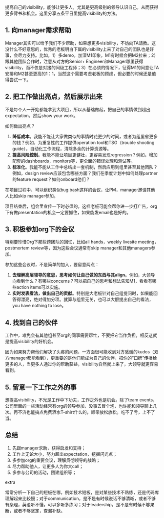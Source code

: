 提高自己的visibility，能够让更多人，尤其是更高级别的领导认识自己，从而获得更多背书和机会。这里分享五条平日里提高visibility的方法。

## 1. 向manager需求帮助
Manager其实可以给予我们不少帮助，如果想更多visibility，不妨向TA请教。这没什么不好意思的，优秀的老板明白下属的visibility上来了对自己的团队也是好事，会尽力支持。比如，1）多demo，加深M1印象，M1有时候会把M2拉来；2）跟其他团队合作时，注意从对方的Senior+ Engineer和Manager哪里获得visibility，而不仅是对接的同级工程师；3）在必须的情况下，征得M1的同意让TA安排和M2甚至更高的1：1，当然这个需要考虑老板的顾虑，但必要的时候还是值得尝试一下。

## 2. 把工作做出亮点，然后展示出来
不是每个人一开始都能拿到大项目，所以从基础做起，把自己的事情做到超出expectation，然后show your work。

如何做出亮点？
  1. **降低成本**。我能不能让大家做类似的事情时花更少的时间，或者为组里省更多的钱？例如，为重复性的工作提供operation tool和TSG（trouble shooting guide），自动化工作流程，清除多余的计算资源等。
  2. **提高风险控制**。我能不能让项目更健壮，更容易发现regression？例如，增加配套的dashboards，monitors等，更全面的错误处理和测试等。
  3. **标准化**。我能不能从工作中总结出一套机制，然后应用到组里甚至其他团队？例如，design review应该包含哪些方面？我们在季度计划中如何处理partner的feature request？如何onboard他们？

在项目过程中，可以组织类似bug bash这样的会议，让PM，manager邀请其他人比如skip manager参加。

项目结束后，组会里宣传一下时必须的，这样老板可能会帮你进一步打广告，org下有做presentation的机会一定要抓住，如果能发email也是好的。

## 3. 积极参加org下的会议
特别要珍惜Org下那些跨团队的回忆，比如all hands，weekly livesite meeting，postmortem review等，因为这些会议通常有skip manager和其他managers参加。

参加这些会议时，不是简单的加入，要留意两点：
  1. **去理解高层领导的意思，思考如何让自己做的东西与其align**。例如，大领导向看到什么？有哪些concerns？可以把自己的思考和想法告知M1，看看有哪些action items可以实施。
  2. **实时发表看法，做出自己的贡献**。特别是大老板针对自己组提问时，如果能回答得漂亮，绝对得加分项。就算与组里无关，也可以大胆提出自己的看法，you have nothing to lose。

## 4. 找到自己的伙伴
工作中，难免会有其他组甚至org的同事需要帮忙，不要把它当作负担，相反这就是提高visibility的好机会。

因为如果努力帮他们解决了头疼的问题，一方面很可能收到对方感谢的kudos（双方manager都能看到），更重要的是他们能成为自己的伙伴，把你的“口碑”传播给更多的人，当更多人通过你的帮助获益，visibility自然就上来了，大领导就更容易看到。

## 5. 留意一下工作之外的事
想提高visibility，不光是工作中下功夫，工作之外也是机会。除了team events，公司里面的一些活动经常有org的领导参加，没事去冒个泡，也许能和领导聊上几次。再不济也能搞点免费酒水T-shirt什么的，顺带放松放松。吃不了亏，上不了当。

## 总结
1. 先跟manager求助，获得启发和支持；
2. 工作上无论大小，努力超出expectation，挖掘闪光点；
3. 多参加org的重要会议，理解贯彻领导的战略；
4. 尽力帮助他人，让更多人为你大call；
5. 多参与公司的活动，团建组织等；

extra

常常分析一下自己的短板在哪，例如技术短板，是对某些技术不熟练，还是代码库理解起来比较慢；对于communication，是不是有时候说话不够清晰，或者不够有条理，英语听不懂，可以多听多练习；对于leadership，是不是有时候不够果断，或者不够坚定，查漏补缺。